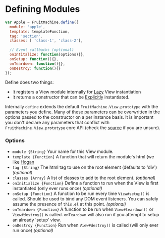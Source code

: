 # Defining Modules

```js
var Apple = FruitMachine.define({
  module: 'apple',
  template: templateFunction,
  tag: 'section',
  classes: [ 'class-1', 'class-2'],
  
  // Event callbacks (optional)
  onIntitalize: function(options){},
  onSetup: function(){},
  onTeardown: function(){},
  onDestroy: function(){}
});
```

Define does two things:

- It registers a View module internally for [Lazy]() View instantiation
- It returns a constructor that can be [Explicitly]() instantiated.

Internally `define` extends the default `FruitMachine.View.prototype` with the parameters you define. Many of these parameters can be overwritten in the options passed to the constructor on a per instance basis. It is important you don't declare any parameters that conflict with `FruitMachine.View.prototype` core API (check the [source]() if you are unsure).

### Options

- `module {String}` Your name for this View module.
- `template {Function}` A function that will return the module's html (we like [Hogan](http://twitter.github.com/hogan.js/)
- `tag {String}` The html tag to use on the root element (defaults to 'div') *(optional)*
- `classes {Array}` A list of classes to add to the root element. *(optional)*
- `onInitialize {Function}` Define a function to run when the VIew is first instantiated (only ever runs once) *(optional)*
- `onSetup {Function}` A function to be run every time `View#setup()` is called. Should be used to bind any DOM event listeners. You can safely assume the presence of `this.el` at this point. *(optional)*
- `onTeardown {Function}` A function to be run when `View#teardown()` or `View#destroy()` is called. `onTeardown` will also run if you attempt to setup an already 'setup' view.
- `onDestroy {Function}` Run when `View#destroy()` is called (will only ever run once) *(optional)*


  
